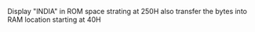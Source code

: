 Display "INDIA" in ROM space strating at 250H also transfer the bytes into RAM location starting at 40H
